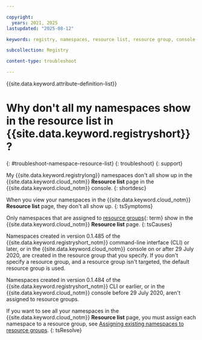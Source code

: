 ```yaml
---

copyright:
  years: 2021, 2025
lastupdated: "2025-08-12"

keywords: registry, namespaces, resource list, resource group, console

subcollection: Registry

content-type: troubleshoot

---
```


{{site.data.keyword.attribute-definition-list}}

# Why don't all my namespaces show in the resource list in {{site.data.keyword.registryshort}}?
{: #troubleshoot-namespace-resource-list}
{: troubleshoot}
{: support}

My {{site.data.keyword.registrylong}} namespaces don't all show up in the {{site.data.keyword.cloud_notm}} **Resource list** page in the {{site.data.keyword.cloud_notm}} console.
{: shortdesc}

When you view your namespaces in the {{site.data.keyword.cloud_notm}} **Resource list** page, they don't all show up.
{: tsSymptoms}

Only namespaces that are assigned to [resource groups](#x2161955){: term} show in the {{site.data.keyword.cloud_notm}} **Resource list** page.
{: tsCauses}

Namespaces created in version 0.1.485 of the {{site.data.keyword.registryshort_notm}} command-line interface (CLI) or later, or in the {{site.data.keyword.cloud_notm}} console on or after 29 July 2020, are created in the resource group that you specify. If you don't specify a resource group, and a resource group isn't targeted, the default resource group is used.

Namespaces created in version 0.1.484 of the {{site.data.keyword.registryshort_notm}} CLI or earlier, or in the {{site.data.keyword.cloud_notm}} console before 29 July 2020, aren't assigned to resource groups.

If you want to see all your namespaces in the {{site.data.keyword.cloud_notm}} **Resource list** page, you must assign each namespace to a resource group, see [Assigning existing namespaces to resource groups](/docs/Registry?topic=Registry-registry_setup_cli_namespace#registry_namespace_assign).
{: tsResolve}
